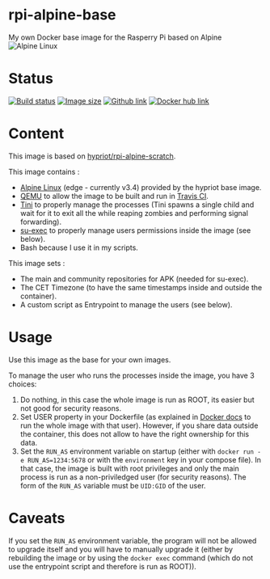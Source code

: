 # rpi-alpine-base
My own Docker base image for the Rasperry Pi based on Alpine
![Alpine Linux](https://pkgs.alpinelinux.org/assets/alpinelinux-logo.svg)

# Status
[![Build status](https://travis-ci.org/napnap75/rpi-alpine-base.svg?branch=master)](https://travis-ci.org/napnap75/rpi-alpine-base) [![Image size](https://images.microbadger.com/badges/image/napnap75/rpi-alpine-base.svg)](https://microbadger.com/images/napnap75/rpi-alpine-base "Get your own image badge on microbadger.com") [![Github link](https://assets-cdn.github.com/favicon.ico)](https://github.com/napnap75/rpi-alpine-base) [![Docker hub link](https://www.docker.com/favicon.ico)](https://hub.docker.com/r/napnap75/rpi-alpine-base/)


# Content
This image is based on [hypriot/rpi-alpine-scratch](https://hub.docker.com/r/hypriot/rpi-alpine-scratch/).

This image contains :

- [Alpine Linux](https://alpinelinux.org/) (edge - currently v3.4) provided by the hypriot base image.
- [QEMU](http://wiki.qemu.org/Main_Page) to allow the image to be built and run in [Travis CI](http://travis-ci.org/).
- [Tini](https://github.com/krallin/tini) to properly manage the processes (Tini spawns a single child and wait for it to exit all the while reaping zombies and performing signal forwarding).
- [su-exec](https://github.com/ncopa/su-exec) to properly manage users permissions inside the image (see below).
- Bash because I use it in my scripts.

This image sets :

- The main and community repositories for APK (needed for su-exec).
- The CET Timezone (to have the same timestamps inside and outside the container).
- A custom script as Entrypoint to manage the users (see below).

# Usage
Use this image as the base for your own images.

To manage the user who runs the processes inside the image, you have 3 choices:

1. Do nothing, in this case the whole image is run as ROOT, its easier but not good for security reasons.
2. Set USER property in your Dockerfile (as explained in [Docker docs](https://docs.docker.com/engine/reference/builder/#user) to run the whole image with that user). However, if you share data outside the container, this does not allow to have the right ownership for this data.
3. Set the `RUN_AS` environment variable on startup (either with `docker run -e RUN_AS=1234:5678` or with the `environment` key in your compose file). In that case, the image is built with root privileges and only the main process is run as a non-priviledged user (for security reasons). The form of the `RUN_AS` variable must be `UID:GID` of the user.

# Caveats
If you set the `RUN_AS` environment variable, the program will not be allowed to upgrade itself and you will have to manually upgrade it (either by rebuilding the image or by using the `docker exec` command (which do not use the entrypoint script and therefore is run as ROOT)).
